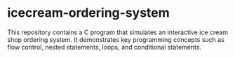 # icecream-ordering-system
This repository contains a C program that simulates an interactive ice cream shop ordering system. It demonstrates key programming concepts such as flow control, nested statements, loops, and conditional statements.
